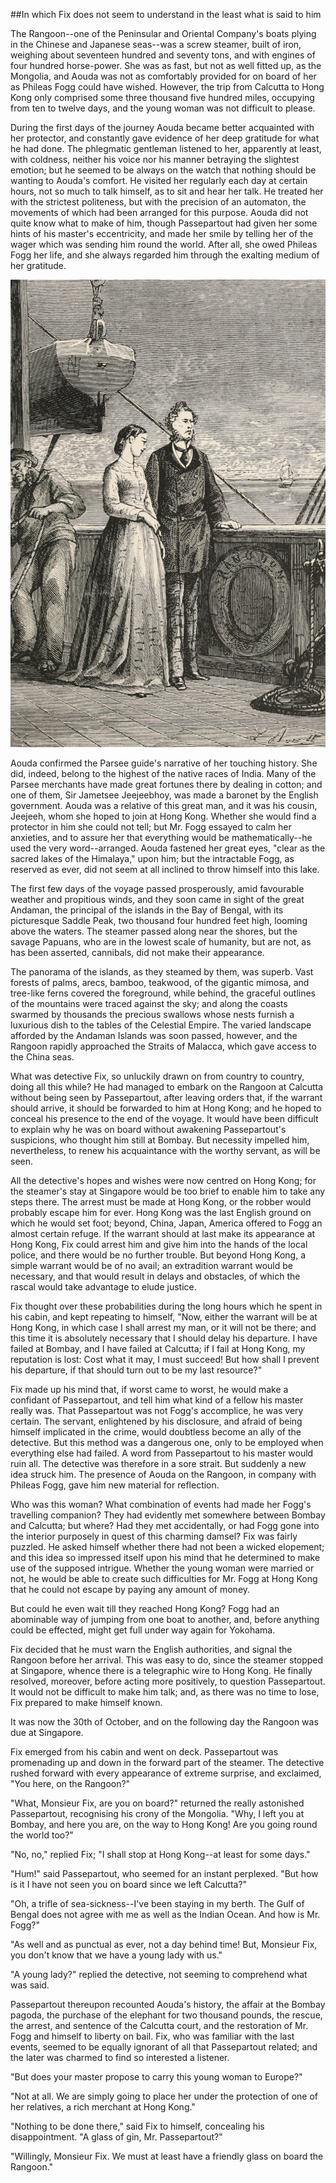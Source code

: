 ##In which Fix does not seem to understand in the least what is said to him

The Rangoon--one of the Peninsular and Oriental Company's boats plying
in the Chinese and Japanese seas--was a screw steamer, built of iron,
weighing about seventeen hundred and seventy tons, and with engines of
four hundred horse-power.  She was as fast, but not as well fitted up,
as the Mongolia, and Aouda was not as comfortably provided for on board
of her as Phileas Fogg could have wished.  However, the trip from
Calcutta to Hong Kong only comprised some three thousand five hundred
miles, occupying from ten to twelve days, and the young woman was not
difficult to please.

During the first days of the journey Aouda became better acquainted
with her protector, and constantly gave evidence of her deep gratitude
for what he had done.  The phlegmatic gentleman listened to her,
apparently at least, with coldness, neither his voice nor his manner
betraying the slightest emotion; but he seemed to be always on the
watch that nothing should be wanting to Aouda's comfort.  He visited
her regularly each day at certain hours, not so much to talk himself,
as to sit and hear her talk.  He treated her with the strictest
politeness, but with the precision of an automaton, the movements of
which had been arranged for this purpose.  Aouda did not quite know
what to make of him, though Passepartout had given her some hints of
his master's eccentricity, and made her smile by telling her of the
wager which was sending him round the world.  After all, she owed
Phileas Fogg her life, and she always regarded him through the exalting
medium of her gratitude.

![She showed him the most lively gratitude][1]

Aouda confirmed the Parsee guide's narrative of her touching history.
She did, indeed, belong to the highest of the native races of India.
Many of the Parsee merchants have made great fortunes there by dealing
in cotton; and one of them, Sir Jametsee Jeejeebhoy, was made a baronet
by the English government.  Aouda was a relative of this great man, and
it was his cousin, Jeejeeh, whom she hoped to join at Hong Kong.
Whether she would find a protector in him she could not tell; but Mr.
Fogg essayed to calm her anxieties, and to assure her that everything
would be mathematically--he used the very word--arranged.  Aouda
fastened her great eyes, "clear as the sacred lakes of the Himalaya,"
upon him; but the intractable Fogg, as reserved as ever, did not seem
at all inclined to throw himself into this lake.

The first few days of the voyage passed prosperously, amid favourable
weather and propitious winds, and they soon came in sight of the great
Andaman, the principal of the islands in the Bay of Bengal, with its
picturesque Saddle Peak, two thousand four hundred feet high, looming
above the waters.  The steamer passed along near the shores, but the
savage Papuans, who are in the lowest scale of humanity, but are not,
as has been asserted, cannibals, did not make their appearance.

The panorama of the islands, as they steamed by them, was superb.  Vast
forests of palms, arecs, bamboo, teakwood, of the gigantic mimosa, and
tree-like ferns covered the foreground, while behind, the graceful
outlines of the mountains were traced against the sky; and along the
coasts swarmed by thousands the precious swallows whose nests furnish a
luxurious dish to the tables of the Celestial Empire.  The varied
landscape afforded by the Andaman Islands was soon passed, however, and
the Rangoon rapidly approached the Straits of Malacca, which gave
access to the China seas.

What was detective Fix, so unluckily drawn on from country to country,
doing all this while?  He had managed to embark on the Rangoon at
Calcutta without being seen by Passepartout, after leaving orders that,
if the warrant should arrive, it should be forwarded to him at Hong
Kong; and he hoped to conceal his presence to the end of the voyage.
It would have been difficult to explain why he was on board without
awakening Passepartout's suspicions, who thought him still at Bombay.
But necessity impelled him, nevertheless, to renew his acquaintance
with the worthy servant, as will be seen.

All the detective's hopes and wishes were now centred on Hong Kong; for
the steamer's stay at Singapore would be too brief to enable him to
take any steps there.  The arrest must be made at Hong Kong, or the
robber would probably escape him for ever.  Hong Kong was the last
English ground on which he would set foot; beyond, China, Japan,
America offered to Fogg an almost certain refuge.  If the warrant
should at last make its appearance at Hong Kong, Fix could arrest him
and give him into the hands of the local police, and there would be no
further trouble.  But beyond Hong Kong, a simple warrant would be of no
avail; an extradition warrant would be necessary, and that would result
in delays and obstacles, of which the rascal would take advantage to
elude justice.

Fix thought over these probabilities during the long hours which he
spent in his cabin, and kept repeating to himself, "Now, either the
warrant will be at Hong Kong, in which case I shall arrest my man, or
it will not be there; and this time it is absolutely necessary that I
should delay his departure.  I have failed at Bombay, and I have failed
at Calcutta; if I fail at Hong Kong, my reputation is lost:  Cost what
it may, I must succeed!  But how shall I prevent his departure, if that
should turn out to be my last resource?"

Fix made up his mind that, if worst came to worst, he would make a
confidant of Passepartout, and tell him what kind of a fellow his
master really was.  That Passepartout was not Fogg's accomplice, he was
very certain.  The servant, enlightened by his disclosure, and afraid
of being himself implicated in the crime, would doubtless become an
ally of the detective.  But this method was a dangerous one, only to be
employed when everything else had failed.  A word from Passepartout to
his master would ruin all.  The detective was therefore in a sore
strait.  But suddenly a new idea struck him.  The presence of Aouda on
the Rangoon, in company with Phileas Fogg, gave him new material for
reflection.

Who was this woman?  What combination of events had made her Fogg's
travelling companion?  They had evidently met somewhere between Bombay
and Calcutta; but where?  Had they met accidentally, or had Fogg gone
into the interior purposely in quest of this charming damsel?  Fix was
fairly puzzled.  He asked himself whether there had not been a wicked
elopement; and this idea so impressed itself upon his mind that he
determined to make use of the supposed intrigue.  Whether the young
woman were married or not, he would be able to create such difficulties
for Mr. Fogg at Hong Kong that he could not escape by paying any amount
of money.

But could he even wait till they reached Hong Kong?  Fogg had an
abominable way of jumping from one boat to another, and, before
anything could be effected, might get full under way again for Yokohama.

Fix decided that he must warn the English authorities, and signal the
Rangoon before her arrival.  This was easy to do, since the steamer
stopped at Singapore, whence there is a telegraphic wire to Hong Kong.
He finally resolved, moreover, before acting more positively, to
question Passepartout.  It would not be difficult to make him talk;
and, as there was no time to lose, Fix prepared to make himself known.

It was now the 30th of October, and on the following day the Rangoon
was due at Singapore.

Fix emerged from his cabin and went on deck.  Passepartout was
promenading up and down in the forward part of the steamer.  The
detective rushed forward with every appearance of extreme surprise, and
exclaimed, "You here, on the Rangoon?"

"What, Monsieur Fix, are you on board?" returned the really astonished
Passepartout, recognising his crony of the Mongolia.  "Why, I left you
at Bombay, and here you are, on the way to Hong Kong!  Are you going
round the world too?"

"No, no," replied Fix; "I shall stop at Hong Kong--at least for some
days."

"Hum!" said Passepartout, who seemed for an instant perplexed.  "But
how is it I have not seen you on board since we left Calcutta?"

"Oh, a trifle of sea-sickness--I've been staying in my berth.  The Gulf
of Bengal does not agree with me as well as the Indian Ocean.  And how
is Mr. Fogg?"

"As well and as punctual as ever, not a day behind time!  But, Monsieur
Fix, you don't know that we have a young lady with us."

"A young lady?" replied the detective, not seeming to comprehend what
was said.

Passepartout thereupon recounted Aouda's history, the affair at the
Bombay pagoda, the purchase of the elephant for two thousand pounds,
the rescue, the arrest, and sentence of the Calcutta court, and the
restoration of Mr. Fogg and himself to liberty on bail.  Fix, who was
familiar with the last events, seemed to be equally ignorant of all
that Passepartout related; and the later was charmed to find so
interested a listener.

"But does your master propose to carry this young woman to Europe?"

"Not at all.  We are simply going to place her under the protection of
one of her relatives, a rich merchant at Hong Kong."

"Nothing to be done there," said Fix to himself, concealing his
disappointment.  "A glass of gin, Mr. Passepartout?"

"Willingly, Monsieur Fix.  We must at least have a friendly glass on
board the Rangoon."

[1]: source/verne_80days/img/22.jpg
